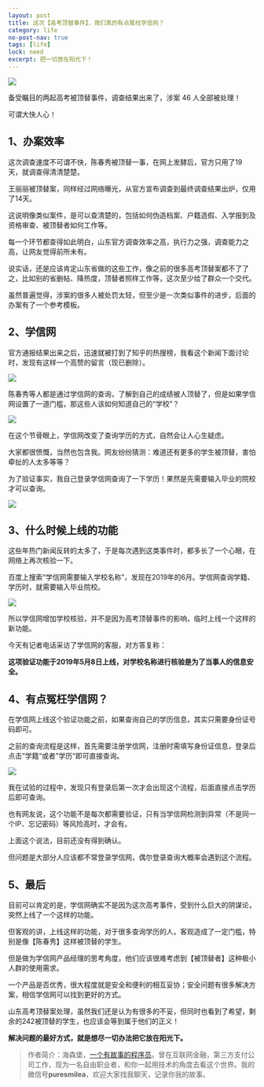 ```yaml
---
layout: post
title: 这次【高考顶替事件】，我们真的有点冤枉学信网？
category: life
no-post-nav: true
tags: [life]
lock: need
excerpt: 把一切放在阳光下！
---
```


![](http://favorites.ren/assets/images/2020/it/yuanwang/yuanwang01.jpg) 

备受瞩目的两起高考被顶替事件，调查结果出来了，涉案 46 人全部被处理！

可谓大快人心！

## 1、办案效率

这次调查速度不可谓不快，陈春秀被顶替一事，在网上发酵后，官方只用了19天，就调查得清清楚楚。

王丽丽被顶替案，同样经过网络曝光，从官方宣布调查到最终调查结果出炉，仅用了14天。

这说明像类似案件，是可以查清楚的，包括如何伪造档案、户籍造假、入学报到及资格审查、被顶替者如何工作等。

每一个环节都查得如此明白，山东官方调查效率之高，执行力之强，调查能力之高，让网友觉得前所未有。

说实话，还是应该肯定山东省做的这些工作，像之前的很多高考顶替案都不了了之，比如别的省删帖、降热度，顶替者照样工作等，这次至少给了群众一个交代。

虽然普遍觉得，涉案的很多人被处罚太轻，但至少是一次类似事件的进步，后面的办案有了一个参考模板。

## 2、学信网

官方通报结果出来之后，迅速就被打到了知乎的热搜榜，我看这个新闻下面讨论时，发现有这样一个高赞的留言（现已删除）。

![](http://favorites.ren/assets/images/2020/it/yuanwang/yuanwang02.jpg) 

陈春秀等人都是通过学信网的查询，了解到自己的成绩被人顶替了，但是如果学信网设置了一道门槛，那这些人该如何知道自己的“学校”？

![](http://favorites.ren/assets/images/2020/it/yuanwang/yuanwang03.jpg) 

在这个节骨眼上，学信网改变了查询学历的方式，自然会让人心生疑虑。

大家都很愤慨，当然也包含我。网友纷纷猜测：难道还有更多的学生被顶替，害怕牵扯的人太多等等？

为了验证事实，我自己登录学信网查询了一下学历！果然是先需要输入毕业的院校才可以查询。

![](http://favorites.ren/assets/images/2020/it/yuanwang/yuanwang04.jpg) 

## 3、什么时候上线的功能

这些年热门新闻反转的太多了，于是每次遇到这类事件时，都多长了一个心眼，在网络上再次核验一下。

百度上搜索“学信网需要输入学校名称”，发现在2019年的6月。学信网查询学籍、学历时，就需要输入毕业院校。

![](http://favorites.ren/assets/images/2020/it/yuanwang/yuanwang05.jpg) 

所以学信网增加学校核验，并不是因为高考顶替事件的影响，临时上线一个这样的新功能。

今天有记者电话采访了学信网的客服，对方答复称：

**这项验证功能于2019年5月8日上线，对学校名称进行核验是为了当事人的信息安全。**


## 4、有点冤枉学信网？

在学信网上线这个验证功能之前，如果查询自己的学历信息，其实只需要身份证号码即可。

之前的查询流程是这样，首先需要注册学信网，注册时需填写身份证信息，登录后点击”学籍“或者”学历“即可直接查询。

![](http://favorites.ren/assets/images/2020/it/yuanwang/yuanwang06.jpg) 

我在试验的过程中，发现只有登录后第一次才会出现这个流程，后面直接点击学历后即可查询。

也有网友说，这个功能不是每次都需要验证，只有当学信网检测到异常（不是同一个IP、忘记密码）等风险高时，才会有。

上面这个说法，目前还没有得到确认。

但问题是大部分人应该都不常登录学信网，偶尔登录查询大概率会遇到这个流程。


## 5、最后

目前可以肯定的是，学信网确实不是因为这次高考事件，受到什么巨大的阴谋论，突然上线了一个这样的功能。

但客观的讲，上线这样的功能，对于很多查询学历的人，客观造成了一定门槛，特别是像【陈春秀】这样被顶替的学生。

但是做为学信网产品经理的思考角度，他们应该很难考虑到【被顶替者】这种极小人群的使用需求。

一个产品是否优秀，很大程度就是安全和便利的相互妥协；安全问题有很多解决方案，相信学信网可以找到更好的方式。

山东高考顶替案处理，虽然我们还是认为有很多的不妥，但同时也看到了希望，剩余的242被顶替的学生，也应该会等到属于他们的正义！

**解决问题的最好方式，就是想尽一切办法把它放在阳光下。**


>作者简介：海森堡，[一个有故事的程序员](http://www.intelyes.xyz/life/2020/03/25/fengkou-10year.html)。曾在互联网金融，第三方支付公司工作，现为一名自由职业者，和你一起用技术的角度去看这个世界。我的微信号**puresmilea**，欢迎大家找我聊天，记录你我的故事。




